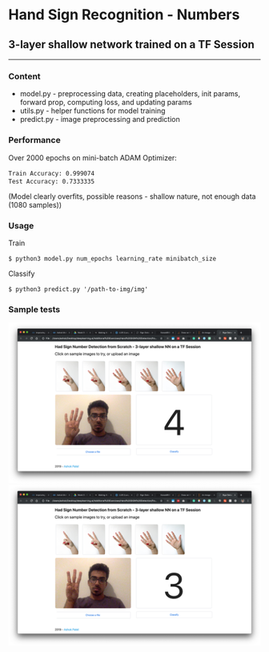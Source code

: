 # Hand Sign Recognition - Numbers 
## 3-layer shallow network trained on a TF Session
------
### Content
* model.py - preprocessing data, creating placeholders, init params, forward prop, computing loss, and updating params
* utils.py - helper functions for model training
* predict.py - image preprocessing and prediction

### Performance
Over 2000 epochs on mini-batch ADAM Optimizer:
```
Train Accuracy: 0.999074 
Test Accuracy: 0.7333335 
```
(Model clearly overfits, possible reasons - shallow nature, not enough data (1080 samples))

### Usage
Train
```
$ python3 model.py num_epochs learning_rate minibatch_size
```
Classify
```
$ python3 predict.py '/path-to-img/img'
```
### Sample tests
![Test 1](test1.png)
![Test 1](test2.png)
